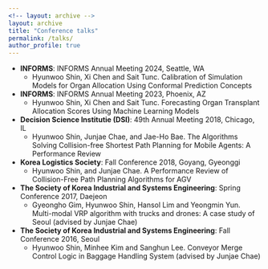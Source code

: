 ```yaml
---
<!-- layout: archive -->
layout: archive
title: "Conference talks"
permalink: /talks/
author_profile: true
---
```

* **INFORMS**: INFORMS Annual Meeting 2024, Seattle, WA
  * Hyunwoo Shin, Xi Chen and Sait Tunc. Calibration of Simulation Models for Organ Allocation Using Conformal Prediction Concepts
* **INFORMS**: INFORMS Annual Meeting 2023, Phoenix, AZ
  * Hyunwoo Shin, Xi Chen and Sait Tunc. Forecasting Organ Transplant Allocation Scores Using Machine Learning Models
* **Decision Science Institutie (DSI)**: 49th Annual Meeting 2018, Chicago, IL
  * Hyunwoo Shin, Junjae Chae, and Jae-Ho Bae. The Algorithms Solving Collision-free Shortest Path Planning for Mobile Agents: A Performance Review
* **Korea Logistics Society**: Fall Conference 2018, Goyang, Gyeonggi
  * Hyunwoo Shin, and Junjae Chae. A Performance Review of Collision-Free Path Planning Algorithms for AGV
* **The Society of Korea Industrial and Systems Engineering**: Spring Conference 2017, Daejeon
  * Gyeongho Gim, Hyunwoo Shin, Hansol Lim and Yeongmin Yun. Multi-modal VRP algorithm with trucks and drones: A case study of Seoul (advised by Junjae Chae)
* **The Society of Korea Industrial and Systems Engineering**: Fall Conference 2016, Seoul
  * Hyunwoo Shin, Minhee Kim and Sanghun Lee. Conveyor Merge Control Logic in Baggage Handling System (advised by Junjae Chae)
